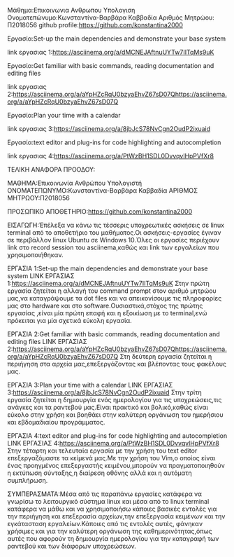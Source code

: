 Μάθημα:Επικοινωνια Ανθρωπου Υπολογιση
Ονοματεπώνυμο:Κωνσταντίνα-Βαρβάρα Καββαδία
Αριθμός Μητρώου: Π2018056
github profile:https://github.com/konstantina2000

Εργασία:Set-up the main dependencies and demonstrate your base system

link εργασιας 1:https://asciinema.org/a/dMCNEJAftnuUYTw7IITqMs9uK

Εργασία:Get familiar with basic commands, reading documentation and editing files

link εργασιας 2:https://asciinema.org/a/aYpHZcRqU0bzyaEhvZ67sD07Qhttps://asciinema.org/a/aYpHZcRqU0bzyaEhvZ67sD07Q

Εργασία:Plan your time with a calendar

link εργασιας 3:https://asciinema.org/a/8jbJcS78NvCgn2OudP2ixuaid

Εργασία:text editor and plug-ins for code highlighting and autocompletion

link εργασιας 4:https://asciinema.org/a/PtWzBH1SDL0DvvqvlHpPVfXr8

ΤΕΛΙΚΗ ΑΝΑΦΟΡΑ ΠΡΟΟΔΟΥ:

ΜΑΘΗΜΑ:Επικοινωνία Ανθρώπου Υπολογιστή 
ΟΝΟΜΑΤΕΠΩΝΥΜΟ:Κωνσταντίνα-Βαρβάρα Καββαδία
ΑΡΙΘΜΟΣ ΜΗΤΡΩΟΥ:Π2018056

ΠΡΟΣΩΠΙΚΟ ΑΠΟΘΕΤΗΡΙΟ:https://github.com/konstantina2000

ΕΙΣΑΓΩΓΗ:Έπέλεξα να κάνω τις τέσσερις υποχρεωτικές ασκήσεις σε linux terminal από το αποθετήριο του μαθήματος.Οι ασκήσεις-εργασίες έγιναν σε περιβάλλον linux Ubuntu σε Windows 10.Όλες οι εργασίες περιέχουν link στο record session του asciinema,καθώς και link των εργαλείων που χρησιμοποιήθηκαν.

ΕΡΓΑΣΙΑ 1:Set-up the main dependencies and demonstrate your base system
LINK ΕΡΓΑΣΙΑΣ 1:https://asciinema.org/a/dMCNEJAftnuUYTw7IITqMs9uK
Στην πρώτη εργασία ζητείται η αλλαγή του command prompt στον αριθμό μητρώου μας,να καταγράψουμε τα dot files και να απεικονίσουμε τις πληροφορίες μας στο hardware και στο software.Ουσιαστικά,στόχος της πρώτης εργασίας ,είναι μία πρώτη επαφή και η εξοικίωση με το terminal,ενώ πρόκειται για μία σχετικά εύκολη εργασία.

ΕΡΓΑΣΙΑ 2:Get familiar with basic commands, reading documentation and editing files
LINK ΕΡΓΑΣΙΑΣ 2:https://asciinema.org/a/aYpHZcRqU0bzyaEhvZ67sD07Qhttps://asciinema.org/a/aYpHZcRqU0bzyaEhvZ67sD07Q
Στη δεύτερη εργασία ζητείται η περιήγηση στα αρχεία μας,επεξεργάζοντας και βλέποντας τους φακέλους μας.

ΕΡΓΑΣΙΑ 3:Plan your time with a calendar
LINK ΕΡΓΑΣΙΑΣ 3:https://asciinema.org/a/8jbJcS78NvCgn2OudP2ixuaid
Στην τρίτη εργασία ζητείται η δημιουργία ενός ημερολογίου για τις υποχρεώσεις,τις ανάγκες και τα ραντεβού μας.Είναι πρακτικό και βολικό,καθώς είναι εύκολο στην χρήση και βοηθάει στην καλύτερη οργάνωση του ημερήσιου και εβδομαδιαίου προγράμματος.

ΕΡΓΑΣΙΑ 4:text editor and plug-ins for code highlighting and autocompletion
LINK ΕΡΓΑΣΙΑΣ 4:https://asciinema.org/a/PtWzBH1SDL0DvvqvlHpPVfXr8
Στην τέταρτη και τελευταία εργασία με την χρήση του text editor επεξεργαζόμαστε τα κείμενά μας.Με την χρήση του Vim,ο οποίος είναι ένας προηγμένος επεξεργαστής κειμένου,μπορούν να πραγματοποιηθούν η εκτύπωση σύνταξης,η διαίρεση οθόνης αλλά και η αυτόματη συμπλήρωση.

ΣΥΜΠΕΡΑΣΜΑΤΑ:Μέσα από τις παραπάνω εργασίες κατάφερα να γνωρίσω το λειτουργικό σύστημα linux και μέσα από το linux terminal κατάφερα να μάθω και να χρησιμοποιήσω κάποιες βασικές εντολές για την περιήγηση και επεξερασία αρχείων,την επεξεργασία  κειμένων και την εγκάτασταση εργαλείων.Κάποιες από τις εντολές αυτές, φάνηκαν χρήσιμες  και για την καλύτερη οργάνωση της καθημερινότητας,όπως αυτές που αφορούν τη δημιουργία ημερολογίου για την καταγραφή των ραντεβού και των διάφορων υποχρεώσεων.
